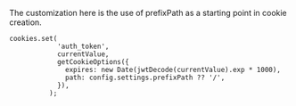 The customization here is the use of prefixPath as a starting point in cookie creation.

```
cookies.set(
            'auth_token',
            currentValue,
            getCookieOptions({
              expires: new Date(jwtDecode(currentValue).exp * 1000),
              path: config.settings.prefixPath ?? '/',
            }),
          );
```
